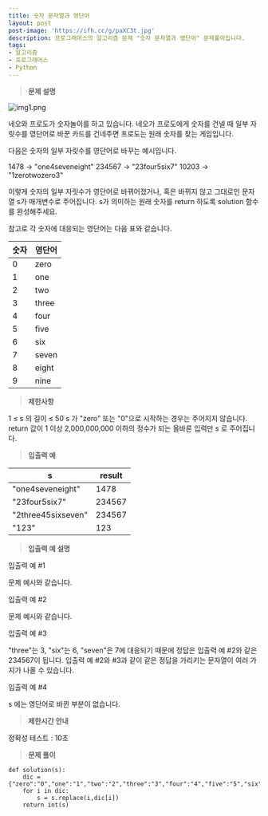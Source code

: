 ```yaml
---
title: 숫자 문자열과 영단어
layout: post
post-image: 'https://ifh.cc/g/paXC3t.jpg'
description: 프로그래머스의 알고리즘 문제 "숫자 문자열과 영단어" 문제풀이입니다.
tags:
- 알고리즘
- 프로그래머스
- Python
---
```



>**문제 설명**

<img src="https://grepp-programmers.s3.ap-northeast-2.amazonaws.com/files/production/d31cb063-4025-4412-8cbc-6ac6909cf93e/img1.png" title="" alt="img1.png">

네오와 프로도가 숫자놀이를 하고 있습니다. 네오가 프로도에게 숫자를 건넬 때 일부 자릿수를 영단어로 바꾼 카드를 건네주면 프로도는 원래 숫자를 찾는 게임입니다.

다음은 숫자의 일부 자릿수를 영단어로 바꾸는 예시입니다.


1478 → "one4seveneight"
234567 → "23four5six7"
10203 → "1zerotwozero3"


이렇게 숫자의 일부 자릿수가 영단어로 바뀌어졌거나, 혹은 바뀌지 않고 그대로인 문자열 s가 매개변수로 주어집니다. s가 의미하는 원래 숫자를 return 하도록 solution 함수를 완성해주세요.

참고로 각 숫자에 대응되는 영단어는 다음 표와 같습니다.

| 숫자 | 영단어 |
|--|--|
| 0 | zero |
| 1 | one |
| 2 | two |
| 3 | three |
| 4 | four |
| 5 | five |
| 6 | six |
| 7 | seven |
| 8 | eight |
| 9 | nine |

>**제한사항**


1 ≤  s 의 길이 ≤ 50
 s 가 "zero" 또는 "0"으로 시작하는 경우는 주어지지 않습니다.
return 값이 1 이상 2,000,000,000 이하의 정수가 되는 올바른 입력만  s 로 주어집니다.


>**입출력 예**

| s | result |
|--|--|
| "one4seveneight" | 1478 |
| "23four5six7" | 234567 |
| "2three45sixseven" | 234567 |
| "123" | 123 |

>**입출력 예 설명**

입출력 예 #1


문제 예시와 같습니다.


입출력 예 #2


문제 예시와 같습니다.


입출력 예 #3


"three"는 3, "six"는 6, "seven"은 7에 대응되기 때문에 정답은 입출력 예 #2와 같은 234567이 됩니다.
입출력 예 #2와 #3과 같이 같은 정답을 가리키는 문자열이 여러 가지가 나올 수 있습니다.


입출력 예 #4


 s 에는 영단어로 바뀐 부분이 없습니다.


>**제한시간 안내**


정확성 테스트 : 10초


>**문제 풀이**

    def solution(s):
        dic = {"zero":"0","one":"1","two":"2","three":"3","four":"4","five":"5","six":"6","seven":"7","eight":"8","nine":"9"}
        for i in dic:
            s = s.replace(i,dic[i])
        return int(s)





